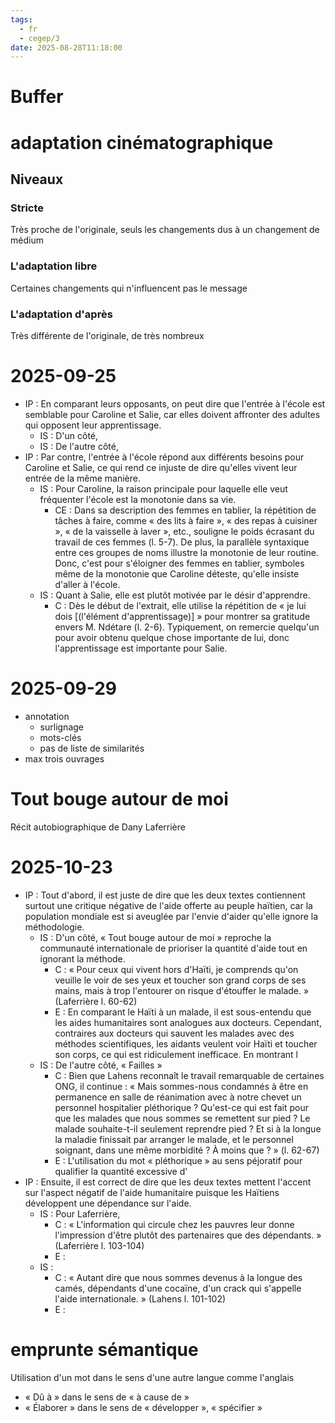 ```yaml
---
tags:
  - fr
  - cegep/3
date: 2025-08-28T11:18:00
---
```


# Buffer

# adaptation cinématographique

## Niveaux

### Stricte

Très proche de l'originale, seuls les changements dus à un changement de médium 

### L'adaptation libre

Certaines changements qui n'influencent pas le message

### L'adaptation d'après

Très différente de l'originale, de très nombreux

# 2025-09-25

- IP : En comparant leurs opposants, on peut dire que l'entrée à l'école est semblable pour Caroline et Salie, car elles doivent affronter des adultes qui opposent leur apprentissage.
	- IS : D'un côté, 
	- IS : De l'autre côté, 
- IP : Par contre, l'entrée à l'école répond aux différents besoins pour Caroline et Salie, ce qui rend ce injuste de dire qu'elles vivent leur entrée de la même manière.
	- IS : Pour Caroline, la raison principale pour laquelle elle veut fréquenter l'école est la monotonie dans sa vie.
		- CE : Dans sa description des femmes en tablier, la répétition de tâches à faire, comme « des lits à faire », « des repas à cuisiner », « de la vaisselle à laver », etc., souligne le poids écrasant du travail de ces femmes (l. 5-7). De plus, la parallèle syntaxique entre ces groupes de noms illustre la monotonie de leur routine. Donc, c'est pour s'éloigner des femmes en tablier, symboles même de la monotonie que Caroline déteste, qu'elle insiste d'aller à l'école.
	- IS : Quant à Salie, elle est plutôt motivée par le désir d'apprendre.
		- C : Dès le début de l'extrait, elle utilise la répétition de « je lui dois [(l'élément d'apprentissage)] » pour montrer sa gratitude envers M. Ndétare (l. 2-6). Typiquement, on remercie quelqu'un pour avoir obtenu quelque chose importante de lui, donc l'apprentissage est importante pour Salie.

# 2025-09-29

- annotation
	- surlignage
	- mots-clés
	- pas de liste de similarités
- max trois ouvrages

# Tout bouge autour de moi

Récit autobiographique de Dany Laferrière

# 2025-10-23

- IP : Tout d'abord, il est juste de dire que les deux textes contiennent surtout une critique négative de l'aide offerte au peuple haïtien, car la population mondiale est si aveuglée par l'envie d'aider qu'elle ignore la méthodologie.
	- IS : D'un côté, « Tout bouge autour de moi » reproche la communauté internationale de prioriser la quantité d'aide tout en ignorant la méthode.
		- C : « Pour ceux qui vivent hors d'Haïti, je comprends qu'on veuille le voir de ses yeux et toucher son grand corps de ses mains, mais à trop l'entourer on risque d'étouffer le malade. » (Laferrière l. 60-62)
		- E : En comparant le Haïti à un malade, il est sous-entendu que les aides humanitaires sont analogues aux docteurs. Cependant, contraires aux docteurs qui sauvent les malades avec des méthodes scientifiques, les aidants veulent voir Haïti et toucher son corps, ce qui est ridiculement inefficace. En montrant l
	- IS : De l'autre côté, « Failles »
		- C : Bien que Lahens reconnaît le travail remarquable de certaines ONG, il continue : « Mais sommes-nous condamnés à être en permanence en salle de réanimation avec à notre chevet un personnel hospitalier pléthorique ? Qu'est-ce qui est fait pour que les malades que nous sommes se remettent sur pied ? Le malade souhaite-t-il seulement reprendre pied ? Et si à la longue la maladie finissait par arranger le malade, et le personnel soignant, dans une même morbidité ? À moins que ? » (l. 62-67)
		- E : L'utilisation du mot « pléthorique » au sens péjoratif pour qualifier la quantité excessive d'
- IP : Ensuite, il est correct de dire que les deux textes mettent l'accent sur l'aspect négatif de l'aide humanitaire puisque les Haïtiens développent une dépendance sur l'aide.
	- IS : Pour Laferrière, 
		- C : « L'information qui circule chez les pauvres leur donne l'impression d'être plutôt des partenaires que des dépendants. » (Laferrière l. 103-104)
		- E :
	- IS : 
		- C : « Autant dire que nous sommes devenus à la longue des camés, dépendants d'une cocaïne, d'un crack qui s'appelle l'aide internationale. » (Lahens l. 101-102)
		- E :

# emprunte sémantique

Utilisation d'un mot dans le sens d'une autre langue comme l'anglais

- « Dû à » dans le sens de « à cause de »
- « Élaborer » dans le sens de « développer », « spécifier »